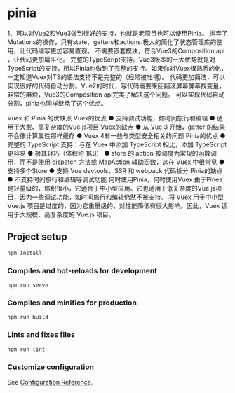 <!--
 * @Description: 邢浩东的项目
 * @Version: 2.0
 * @Autor: 邢浩东
 * @Date: 2022-02-23 16:49:24
 * @LastEditors: 邢浩东
 * @LastEditTime: 2022-02-25 11:36:14
-->
# pinia
1、可以对Vue2和Vue3做到很好的支持，也就是老项目也可以使用Pinia。
抛弃了Mutations的操作，只有state、getters和actions.极大的简化了状态管理库的使用，让代码编写更加容易直观。
不需要嵌套模块，符合Vue3的Composition api ，让代码更加扁平化。
完整的TypeScript支持。Vue3版本的一大优势就是对TypeScript的支持，所以Pinia也做到了完整的支持。如果你对Vuex很熟悉的化，一定知道Vuex对TS的语法支持不是完整的（经常被吐槽）。
代码更加简洁，可以实现很好的代码自动分割。Vue2的时代，写代码需要来回翻滚屏幕屏幕找变量，非常的麻烦，Vue3的Composition api完美了解决这个问题。 可以实现代码自动分割，pinia也同样继承了这个优点。


Vuex 和 Pinia 的优缺点
Vuex的优点
● 支持调试功能，如时间旅行和编辑
● 适用于大型、高复杂度的Vue.js项目
Vuex的缺点
● 从 Vue 3 开始，getter 的结果不会像计算属性那样缓存
● Vuex 4有一些与类型安全相关的问题
Pinia的优点
● 完整的 TypeScript 支持：与在 Vuex 中添加 TypeScript 相比，添加 TypeScript 更容易
● 极其轻巧（体积约 1KB）
● store 的 action 被调度为常规的函数调用，而不是使用 dispatch 方法或 MapAction 辅助函数，这在 Vuex 中很常见
● 支持多个Store
● 支持 Vue devtools、SSR 和 webpack 代码拆分
Pinia的缺点
● 不支持时间旅行和编辑等调试功能
何时使用Pinia，何时使用Vuex
由于Pinea是轻量级的，体积很小，它适合于中小型应用。它也适用于低复杂度的Vue.js项目，因为一些调试功能，如时间旅行和编辑仍然不被支持。
将 Vuex 用于中小型 Vue.js 项目是过度的，因为它重量级的，对性能降低有很大影响。因此，Vuex 适用于大规模、高复杂度的 Vue.js 项目。
## Project setup
```
npm install
```

### Compiles and hot-reloads for development
```
npm run serve
```

### Compiles and minifies for production
```
npm run build
```

### Lints and fixes files
```
npm run lint
```

### Customize configuration
See [Configuration Reference](https://cli.vuejs.org/config/).
